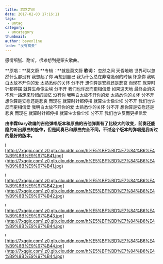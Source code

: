 ```yaml
---
title: 忽然之间
date: 2017-02-03 17:16:11
tags:
 - untag
category: 
 - uncategory
thumbnail: 
author: bsyonline
lede: "没有摘要"
---
```

感情细腻、耐听，很难想到是赈灾歌曲。
<!-- more -->
**原唱：**莫文蔚
**专辑：**就是莫文蔚
**歌词：**
忽然之间 天昏地暗
世界可以忽然什么都没有
我想起了你 再想到自己
我为什么总在非常脆弱的时候 怀念你
我明白太放不开你的爱 太熟悉你的关怀
分不开 想你算是安慰还是悲哀
而现在 就算时针都停摆 就算生命像尘埃
分不开 我们也许反而更相信爱
如果这天地 最终会消失
不想一路走来珍惜的回忆 没有你
我明白太放不开你的爱 太熟悉你的关怀
分不开 想你算是安慰还是悲哀
而现在 就算时针都停摆 就算生命像尘埃
分不开 我们也许反而更相信爱
我明白太放不开你的爱 太熟悉你的关怀
分不开 想你算是安慰还是悲哀
而现在 就算时针都停摆 就算生命像尘埃
分不开 我们也许反而更相信爱


**由李霖Gary改编的吉他弹唱版本和原曲的吉他弹奏有了比较大的改变，前奏还能隐约听出原曲的旋律，但是间奏已和原曲完全不同，不过这个版本的弹唱是我听过的最好的版本。**


![http://7xqgix.com1.z0.glb.clouddn.com/h%E5%BF%BD%E7%84%B6%E4%B9%8B%E9%97%B41.jpg](http://7xqgix.com1.z0.glb.clouddn.com/h%E5%BF%BD%E7%84%B6%E4%B9%8B%E9%97%B41.jpg)

![http://7xqgix.com1.z0.glb.clouddn.com/h%E5%BF%BD%E7%84%B6%E4%B9%8B%E9%97%B42.jpg](http://7xqgix.com1.z0.glb.clouddn.com/h%E5%BF%BD%E7%84%B6%E4%B9%8B%E9%97%B42.jpg)

![http://7xqgix.com1.z0.glb.clouddn.com/h%E5%BF%BD%E7%84%B6%E4%B9%8B%E9%97%B43.jpg](http://7xqgix.com1.z0.glb.clouddn.com/h%E5%BF%BD%E7%84%B6%E4%B9%8B%E9%97%B44.jpg)

![http://7xqgix.com1.z0.glb.clouddn.com/h%E5%BF%BD%E7%84%B6%E4%B9%8B%E9%97%B44.jpg](http://7xqgix.com1.z0.glb.clouddn.com/h%E5%BF%BD%E7%84%B6%E4%B9%8B%E9%97%B44.jpg)
